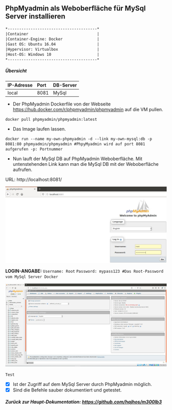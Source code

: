 ## PhpMyadmin als Weboberfläche für MySql Server installieren
```
*---------------------------------------*                
|Container                              |
|Container-Engine: Docker               |
|Gast OS: Ubuntu 16.04                  |
|Hypervisor: Virtualbox                 |
|Host-OS: Windows 10                    |
*---------------------------------------*	
```
##### Übersicht
| IP-Adresse          | Port                | DB-Server           |
|:--------------------|:--------------------|:--------------------|            
| local               | 8081                | MySql               |

- Der PhpMyadmin Dockerfile von der Webseite https://hub.docker.com/r/phpmyadmin/phpmyadmin auf die VM pullen.
```
docker pull phpmyadmin/phpmyadmin:latest
```
- Das Image laufen lassen.
```
docker run --name my-own-phpmyadmin -d --link my-own-mysql:db -p 8081:80 phpmyadmin/phpmyadmin #PhpyMyadmin wird auf port 8081 aufgerufen -p: Portnummer
``` 
- Nun lauft der MySql DB auf PhpMyadmin Weboberfläche. Mit untenstehenden Link kann man die MySql DB mit der Weboberfläche aufrufen. 
<p> URL: http://localhost:8081/ <br>
 
![](web.jpg)
 
**LOGIN-ANGABE:**  `Username: Root` `Password: mypass123 #Das Root-Password vom MySql Server Docker`

![](phpdb.JPG)

`Test`
- [x] Ist der Zugriff auf dem MySql Server durch PhpMyadmin möglich.
- [x] Sind die Befehle sauber dokumentiert und getestet.

##### Zurück zur Haupt-Dokumentation: https://github.com/hajhos/m300lb3


